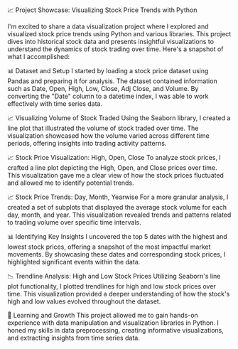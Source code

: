 📈 Project Showcase: Visualizing Stock Price Trends with Python

I'm excited to share a data visualization project where I explored and visualized stock price trends using Python and various libraries. This project dives into historical stock data and presents insightful visualizations to understand the dynamics of stock trading over time. Here's a snapshot of what I accomplished:

📊 Dataset and Setup
I started by loading a stock price dataset using Pandas and preparing it for analysis. The dataset contained information such as Date, Open, High, Low, Close, Adj Close, and Volume. By converting the "Date" column to a datetime index, I was able to work effectively with time series data.

📈 Visualizing Volume of Stock Traded
Using the Seaborn library, I created a line plot that illustrated the volume of stock traded over time. The visualization showcased how the volume varied across different time periods, offering insights into trading activity patterns.

📈 Stock Price Visualization: High, Open, Close
To analyze stock prices, I crafted a line plot depicting the High, Open, and Close prices over time. This visualization gave me a clear view of how the stock prices fluctuated and allowed me to identify potential trends.

📈 Stock Price Trends: Day, Month, Yearwise
For a more granular analysis, I created a set of subplots that displayed the average stock volume for each day, month, and year. This visualization revealed trends and patterns related to trading volume over specific time intervals.

📊 Identifying Key Insights
I uncovered the top 5 dates with the highest and lowest stock prices, offering a snapshot of the most impactful market movements. By showcasing these dates and corresponding stock prices, I highlighted significant events within the data.

📉 Trendline Analysis: High and Low Stock Prices
Utilizing Seaborn's line plot functionality, I plotted trendlines for high and low stock prices over time. This visualization provided a deeper understanding of how the stock's high and low values evolved throughout the dataset.

🚀 Learning and Growth
This project allowed me to gain hands-on experience with data manipulation and visualization libraries in Python. I honed my skills in data preprocessing, creating informative visualizations, and extracting insights from time series data.
